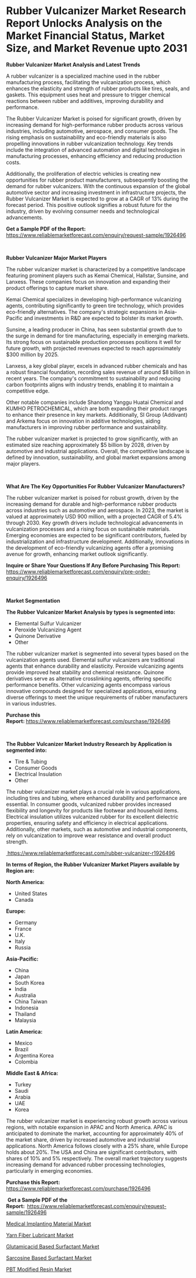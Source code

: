 <p><h1>Rubber Vulcanizer Market Research Report Unlocks Analysis on the Market Financial Status, Market Size, and Market Revenue upto 2031</h1></p><p><strong>Rubber Vulcanizer Market Analysis and Latest Trends</strong></p>
<p><p>A rubber vulcanizer is a specialized machine used in the rubber manufacturing process, facilitating the vulcanization process, which enhances the elasticity and strength of rubber products like tires, seals, and gaskets. This equipment uses heat and pressure to trigger chemical reactions between rubber and additives, improving durability and performance.</p><p>The Rubber Vulcanizer Market is poised for significant growth, driven by increasing demand for high-performance rubber products across various industries, including automotive, aerospace, and consumer goods. The rising emphasis on sustainability and eco-friendly materials is also propelling innovations in rubber vulcanization technology. Key trends include the integration of advanced automation and digital technologies in manufacturing processes, enhancing efficiency and reducing production costs. </p><p>Additionally, the proliferation of electric vehicles is creating new opportunities for rubber product manufacturers, subsequently boosting the demand for rubber vulcanizers. With the continuous expansion of the global automotive sector and increasing investment in infrastructure projects, the Rubber Vulcanizer Market is expected to grow at a CAGR of 13% during the forecast period. This positive outlook signifies a robust future for the industry, driven by evolving consumer needs and technological advancements.</p></p>
<p><strong>Get a Sample PDF of the Report:&nbsp;</strong> <a href="https://www.reliablemarketforecast.com/enquiry/request-sample/1926496?utm_campaign=1568&utm_medium=2&utm_source=Github&utm_content=ia&utm_term=25102024&utm_id=rubber-vulcanizer">https://www.reliablemarketforecast.com/enquiry/request-sample/1926496</a></p>
<p>&nbsp;</p>
<p><strong>Rubber Vulcanizer Major Market Players</strong></p>
<p><p>The rubber vulcanizer market is characterized by a competitive landscape featuring prominent players such as Kemai Chemical, Hallstar, Sunsine, and Lanxess. These companies focus on innovation and expanding their product offerings to capture market share.</p><p>Kemai Chemical specializes in developing high-performance vulcanizing agents, contributing significantly to green tire technology, which provides eco-friendly alternatives. The company's strategic expansions in Asia-Pacific and investments in R&D are expected to bolster its market growth.</p><p>Sunsine, a leading producer in China, has seen substantial growth due to the surge in demand for tire manufacturing, especially in emerging markets. Its strong focus on sustainable production processes positions it well for future growth, with projected revenues expected to reach approximately $300 million by 2025.</p><p>Lanxess, a key global player, excels in advanced rubber chemicals and has a robust financial foundation, recording sales revenue of around $8 billion in recent years. The company's commitment to sustainability and reducing carbon footprints aligns with industry trends, enabling it to maintain a competitive edge.</p><p>Other notable companies include Shandong Yanggu Huatai Chemical and KUMHO PETROCHEMICAL, which are both expanding their product ranges to enhance their presence in key markets. Additionally, SI Group (Addivant) and Arkema focus on innovation in additive technologies, aiding manufacturers in improving rubber performance and sustainability.</p><p>The rubber vulcanizer market is projected to grow significantly, with an estimated size reaching approximately $5 billion by 2028, driven by automotive and industrial applications. Overall, the competitive landscape is defined by innovation, sustainability, and global market expansions among major players.</p></p>
<p>&nbsp;</p>
<p><strong>What Are The Key Opportunities For Rubber Vulcanizer Manufacturers?</strong></p>
<p><p>The rubber vulcanizer market is poised for robust growth, driven by the increasing demand for durable and high-performance rubber products across industries such as automotive and aerospace. In 2023, the market is valued at approximately USD 900 million, with a projected CAGR of 5.4% through 2030. Key growth drivers include technological advancements in vulcanization processes and a rising focus on sustainable materials. Emerging economies are expected to be significant contributors, fueled by industrialization and infrastructure development. Additionally, innovations in the development of eco-friendly vulcanizing agents offer a promising avenue for growth, enhancing market outlook significantly.</p></p>
<p><strong>Inquire or Share Your Questions If Any Before Purchasing This Report:</strong> <a href="https://www.reliablemarketforecast.com/enquiry/pre-order-enquiry/1926496?utm_campaign=1568&utm_medium=2&utm_source=Github&utm_content=ia&utm_term=25102024&utm_id=rubber-vulcanizer">https://www.reliablemarketforecast.com/enquiry/pre-order-enquiry/1926496</a></p>
<p>&nbsp;</p>
<p><strong>Market Segmentation</strong></p>
<p><strong>The Rubber Vulcanizer Market Analysis by types is segmented into:</strong></p>
<p><ul><li>Elemental Sulfur Vulcanizer</li><li>Peroxide Vulcanizing Agent</li><li>Quinone Derivative</li><li>Other</li></ul></p>
<p><p>The rubber vulcanizer market is segmented into several types based on the vulcanization agents used. Elemental sulfur vulcanizers are traditional agents that enhance durability and elasticity. Peroxide vulcanizing agents provide improved heat stability and chemical resistance. Quinone derivatives serve as alternative crosslinking agents, offering specific performance benefits. Other vulcanizing agents encompass various innovative compounds designed for specialized applications, ensuring diverse offerings to meet the unique requirements of rubber manufacturers in various industries.</p></p>
<p><strong>Purchase this Report:&nbsp;</strong><a href="https://www.reliablemarketforecast.com/purchase/1926496?utm_campaign=1568&utm_medium=2&utm_source=Github&utm_content=ia&utm_term=25102024&utm_id=rubber-vulcanizer">https://www.reliablemarketforecast.com/purchase/1926496</a></p>
<p>&nbsp;</p>
<p><strong>The Rubber Vulcanizer Market Industry Research by Application is segmented into:</strong></p>
<p><ul><li>Tire & Tubing</li><li>Consumer Goods</li><li>Electrical Insulation</li><li>Other</li></ul></p>
<p><p>The rubber vulcanizer market plays a crucial role in various applications, including tires and tubing, where enhanced durability and performance are essential. In consumer goods, vulcanized rubber provides increased flexibility and longevity for products like footwear and household items. Electrical insulation utilizes vulcanized rubber for its excellent dielectric properties, ensuring safety and efficiency in electrical applications. Additionally, other markets, such as automotive and industrial components, rely on vulcanization to improve wear resistance and overall product strength.</p></p>
<p><a href="https://www.reliablemarketforecast.com/rubber-vulcanizer-r1926496?utm_campaign=1568&utm_medium=2&utm_source=Github&utm_content=ia&utm_term=25102024&utm_id=rubber-vulcanizer">&nbsp;https://www.reliablemarketforecast.com/rubber-vulcanizer-r1926496</a></p>
<p><strong>In terms of Region, the Rubber Vulcanizer Market Players available by Region are:</strong></p>
<p>
    <p> <strong> North America: </strong>
        <ul>
            <li>United States</li>
            <li>Canada</li>
        </ul>
        </p> 
    <p> <strong> Europe: </strong>
        <ul>
            <li>Germany</li>
            <li>France</li>
            <li>U.K.</li>
            <li>Italy</li>
            <li>Russia</li>
        </ul>
        </p> 
    <p> <strong> Asia-Pacific: </strong>
        <ul>
            <li>China</li>
            <li>Japan</li>
            <li>South Korea</li>
            <li>India</li>
            <li>Australia</li>
            <li>China Taiwan</li>
            <li>Indonesia</li>
            <li>Thailand</li>
            <li>Malaysia</li>
        </ul>
        </p> 
    <p> <strong> Latin America: </strong>
        <ul>
            <li>Mexico</li>
            <li>Brazil</li>
            <li>Argentina Korea</li>
            <li>Colombia</li>
        </ul>
        </p> 
    <p> <strong> Middle East & Africa: </strong>
        <ul>
            <li>Turkey</li>
            <li>Saudi</li>
            <li>Arabia</li>
            <li>UAE</li>
            <li>Korea</li>
        </ul>
    </p>
    </p>
<p><p>The rubber vulcanizer market is experiencing robust growth across various regions, with notable expansion in APAC and North America. APAC is anticipated to dominate the market, accounting for approximately 40% of the market share, driven by increased automotive and industrial applications. North America follows closely with a 25% share, while Europe holds about 20%. The USA and China are significant contributors, with shares of 10% and 5% respectively. The overall market trajectory suggests increasing demand for advanced rubber processing technologies, particularly in emerging economies.</p></p>
<p><strong>Purchase this Report: </strong><a href="https://www.reliablemarketforecast.com/purchase/1926496?utm_campaign=1568&utm_medium=2&utm_source=Github&utm_content=ia&utm_term=25102024&utm_id=rubber-vulcanizer">https://www.reliablemarketforecast.com/purchase/1926496</a></p>
<p>&nbsp;<strong>Get a Sample PDF of the Report:&nbsp;&nbsp;</strong><a href="https://www.reliablemarketforecast.com/enquiry/request-sample/1926496?utm_campaign=1568&utm_medium=2&utm_source=Github&utm_content=ia&utm_term=25102024&utm_id=rubber-vulcanizer">https://www.reliablemarketforecast.com/enquiry/request-sample/1926496</a></p>
<p><strong></strong></p>
<p><p><a href="https://www.linkedin.com/pulse/medical-implanting-material-market-consolidation-impact-structure-1pftf?utm_campaign=1568&utm_medium=2&utm_source=Github&utm_content=ia&utm_term=25102024&utm_id=rubber-vulcanizer">Medical Implanting Material Market</a></p><p><a href="https://www.linkedin.com/pulse/emerging-trends-yarn-fiber-lubricant-market-detailed-overview-zsxec?utm_campaign=1568&utm_medium=2&utm_source=Github&utm_content=ia&utm_term=25102024&utm_id=rubber-vulcanizer">Yarn Fiber Lubricant Market</a></p><p><a href="https://www.linkedin.com/pulse/glutamicacid-based-surfactant-market-global-regional-ngv7c?utm_campaign=1568&utm_medium=2&utm_source=Github&utm_content=ia&utm_term=25102024&utm_id=rubber-vulcanizer">Glutamicacid Based Surfactant Market</a></p><p><a href="https://www.linkedin.com/pulse/pulse-sarcosine-based-surfactant-rhythms-change-market-byclc?utm_campaign=1568&utm_medium=2&utm_source=Github&utm_content=ia&utm_term=25102024&utm_id=rubber-vulcanizer">Sarcosine Based Surfactant Market</a></p><p><a href="https://www.linkedin.com/pulse/global-pbt-modified-resin-market-focus-application-end-use-yravc?utm_campaign=1568&utm_medium=2&utm_source=Github&utm_content=ia&utm_term=25102024&utm_id=rubber-vulcanizer">PBT Modified Resin Market</a></p></p>